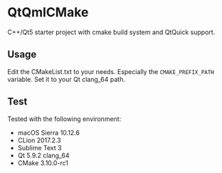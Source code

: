 # QtQmlCMake
C++/Qt5 starter project with cmake build system and QtQuick support.

## Usage
Edit the CMakeList.txt to your needs. 
Especially the `CMAKE_PREFIX_PATH` variable. 
Set it to your Qt clang_64 path.

## Test
Tested with the following environment:

- macOS Sierra 10.12.6 
- CLion 2017.2.3 
- Sublime Text 3
- Qt 5.9.2 clang_64
- CMake 3.10.0-rc1
